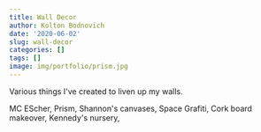 ```yaml
---
title: Wall Decor
author: Kolton Bodnovich
date: '2020-06-02'
slug: wall-decor
categories: []
tags: []
image: img/portfolio/prism.jpg
---
```


Various things I've created to liven up my walls.

<!--more-->

MC EScher, Prism, Shannon's canvases, Space Grafiti, Cork board makeover, Kennedy's nursery, 